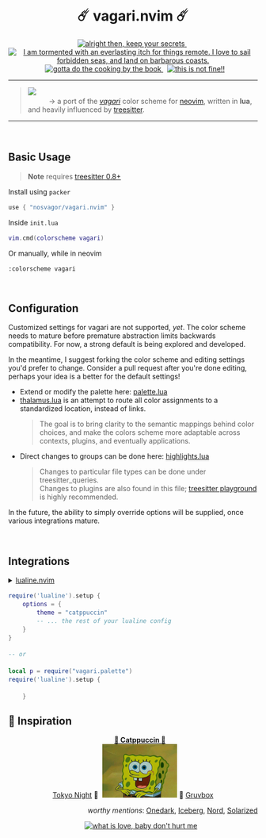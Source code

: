 <!-- ☄️  Heading {{{ -->
<h1 align="center">
   ☄️ vagari.nvim ☄️
</h1>

<p align="center">
<a href="https://github.com/nosvagor/vagari.nvim/discussions">
    <img
        src="https://img.shields.io/github/discussions/nosvagor/vagari.nvim?color=7492ef&logo=github&labelColor=222536&logoColor=4a6be3&style=for-the-badge"
        title="alright then, keep your secrets"
    >
</a>
&nbsp;
<a href="https://github.com/nosvagor/vagari.nvim/network/members">
    <img
        src="https://img.shields.io/github/forks/nosvagor/vagari.nvim?color=a188df&logo=git&labelColor=222536&logoColor=7f61cd&style=for-the-badge"
        title="I am tormented with an everlasting itch for things remote. I love to sail forbidden seas, and land on barbarous coasts."
    >
</a>
&nbsp;
<a href="https://github.com/nosvagor/vagari.nvim/contributors">
    <img
        src="https://img.shields.io/github/contributors/nosvagor/vagari.nvim?color=85ba6d&logo=gitea&labelColor=222536&logoColor=48a95b&style=for-the-badge"
        title="gotta do the cooking by the book"
    >
</a>
&nbsp;
<a href="https://github.com/nosvagor/vagari.nvim/issues">
    <img
        src="https://img.shields.io/github/issues/nosvagor/vagari.nvim?color=f8b486&logo=fireship&labelColor=222536&logoColor=ea834b&style=for-the-badge"
        title="this is not fine!!"
    >
</a>
</p>

<hr>
<blockquote>
    <img src="https://img.shields.io/static/v1?color=aeb9f8&logo=neovim&labelColor=222536&logoColor=aeb9f8&style=flat&message=βeta (0.4)&label=vagari.nvim"><br>
    &emsp;&emsp;&emsp;&rarr; a port of the <a href="https://github.com/nosvagor/vagari"><i>vagari</i></a> color
    scheme for <a href="https://github.com/neovim/neovim#--documentation-chat">neovim</a>,
    written in <b>lua</b>, and heavily influenced by <a href="https://github.com/nvim-treesitter/nvim-treesitter#nvim-treesitter">treesitter</a>.
</blockquote>
<!-- }}} --->
<hr>
<br>

## Basic Usage

> **Note** requires [treesitter 0.8+](https://github.com/nvim-treesitter/nvim-treesitter)

Install using `packer`

```lua
use { "nosvagor/vagari.nvim" }
```
Inside `init.lua`

```lua
vim.cmd(colorscheme vagari)
```
Or manually, while in neovim

```vim
:colorscheme vagari
```

<br>


## Configuration

Customized settings for vagari are not supported, <i>yet</i>. The color scheme
needs to mature before premature abstraction limits backwards
compatibility. For now, a strong default is being explored and developed.

In the meantime, I suggest forking the color scheme and editing settings you'd
prefer to change. Consider a pull request after you're done editing, perhaps
your idea is a better for the default settings!

- Extend or modify the palette here: [palette.lua](https://github.com/nosvagor/vagari.nvim/blob/main/lua/vagari/palette.lua)
- [thalamus.lua](https://github.com/nosvagor/vagari.nvim/blob/main/lua/vagari/thalamus.lua)
  is an attempt to route all color assignments to a standardized location, instead of links.
    > The goal is to bring clarity to the semantic mappings behind color choices,
    > and make the colors scheme more adaptable across contexts, plugins, and eventually applications.
- Direct changes to groups can be done here: [highlights.lua](https://github.com/nosvagor/vagari.nvim/blob/main/lua/vagari/highlights.lua)
    > Changes to particular file types can be done under treesitter_queries. <br>
    > Changes to plugins are also found in this file; [treesitter playground](https://github.com/nvim-treesitter/playground#neovim-treesitter-playground) is highly recommended.

In the future, the ability to simply override options will be supplied, once
various integrations mature.

<br>

## Integrations

<details>
    <summary>
       <a href="https://github.com/nvim-lualine/lualine.nvim#lualinenvim">lualine.nvim</a>
    </summary>
</details>

```lua
require('lualine').setup {
    options = {
        theme = "catppuccin"
        -- ... the rest of your lualine config
    }
}

-- or

local p = require("vagari.palette")
require('lualine').setup {

    }

```

<h2>
 🌈 Inspiration
</h2>

<p align="center">
    &emsp;&emsp;<a href="https://github.com/catppuccin/catppuccin"><strong>🥇 Catppuccin 🥇</strong></a>
    <br>
    <a href="https://github.com/folke/tokyonight.nvim">Tokyo Night</a>&nbsp;🥈&nbsp;
    <img src="https://github.com/nosvagor/vagari/blob/main/share/gifs/inspiration.gif?raw=true"
        title="nothing is original" width=30%>
    🥉 <a href="https://github.com/ellisonleao/gruvbox.nvim">Gruvbox</a>
</p>
<p align="right">
    <em>worthy mentions</em>:
    <a href="https://github.com/navarasu/onedark.nvim">Onedark</a>,
    <a href="https://cocopon.github.io/iceberg.vim/">Iceberg</a>,
    <a href="https://www.nordtheme.com/">Nord</a>,
    <a href="https://ethanschoonover.com/solarized/">Solarized</a>
</p>
<p align="center">
    &emsp;&emsp;
    <a href="https://github.com/nosvagor/vagari.nvim/stargazers">
        <img
            src="https://img.shields.io/github/stars/nosvagor/vagari.nvim?color=f5c069&logo=apachespark&labelColor=222536&logoColor=f5b855&style=for-the-badge"
            title="what is love, baby don't hurt me"
        >
    </a>
</p>
